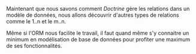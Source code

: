 Maintenant que nous savons comment *Doctrine* gère les relations dans un modèle de données, nous allons découvrir d'autres types de relations comme le 1..n et le m..n.

Même si l'ORM nous facilite le travail, il faut quand même s'y connaitre un minimum en modélisation de base de données pour profiter une maximum de ses fonctionnalités.
